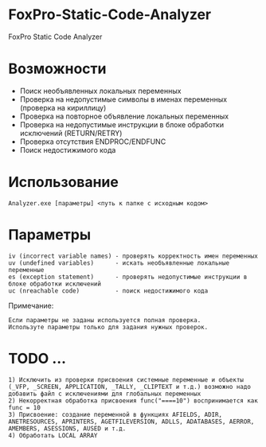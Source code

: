 # FoxPro-Static-Code-Analyzer
FoxPro Static Code Analyzer

# Возможности

- Поиск необъявленных локальных переменных
- Проверка на недопустимые символы в именах переменных (проверка на кириллицу)
- Проверка на повторное объявление локальных переменных
- Проверка на недопустимые инструкции в блоке обработки исключений (RETURN/RETRY)
- Проверка отсутствия ENDPROC/ENDFUNC
- Поиск недостижимого кода

# Использование 

    Analyzer.exe [параметры] <путь к папке с исходным кодом>
    
# Параметры

    iv (incorrect variable names) - проверять корректность имен переменных
    uv (undefined variables)      - искать необъявленные локальные переменные
    es (exception statement)      - проверять недопустимые инструкции в блоке обработки исключений
    uc (nreachable code)          - поиск недостижимого кода
    
Примечание:

    Если параметры не заданы используется полная проверка.
    Используте параметры только для задания нужных проверок.
    
# TODO ...

    1) Исключить из проверки присвоения системные переменные и объекты (_VFP, _SCREEN, APPLICATION, _TALLY, _CLIPTEXT и т.д.) возможно надо добавить файл с исключениями для глобальных переменных
    2) Некорректная обработка присвоения func("====10") воспринимается как func = 10
    3) Присвоение: создание переменной в функциях AFIELDS, ADIR, ANETRESOURCES, APRINTERS, AGETFILEVERSION, ADLLS, ADATABASES, AERROR, AMEMBERS, ASESSIONS, AUSED и т.д.
    4) Обработать LOCAL ARRAY
